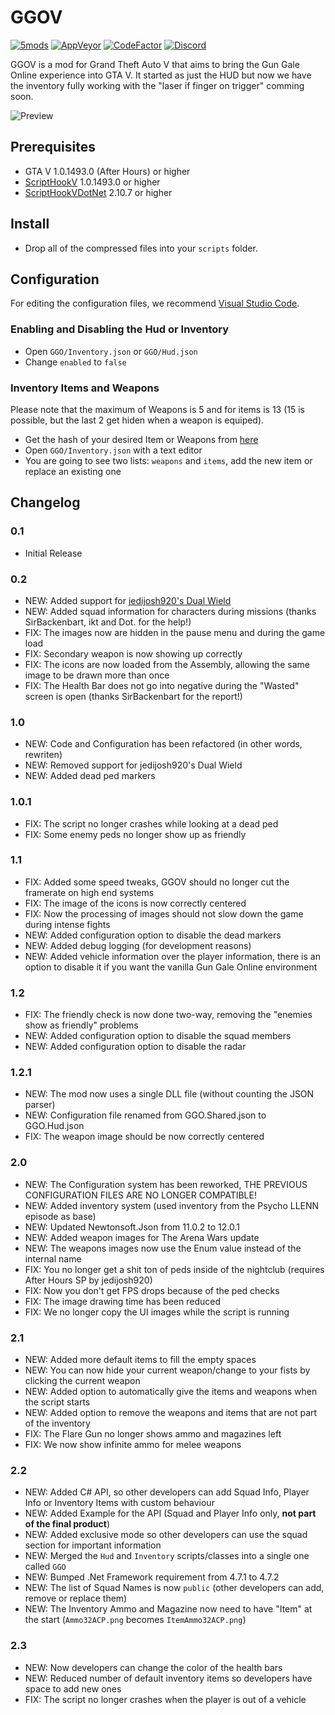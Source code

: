 # GGOV

[![5mods](https://img.shields.io/badge/5mods-download-20BA4E.svg)](https://www.gta5-mods.com/scripts/ggo)
[![AppVeyor](https://img.shields.io/appveyor/ci/justalemon/ggov.svg?label=appveyor)](https://ci.appveyor.com/project/justalemon/ggov)
[![CodeFactor](https://www.codefactor.io/repository/github/justalemon/ggov/badge)](https://www.codefactor.io/repository/github/justalemon/ggov)
[![Discord](https://img.shields.io/badge/discord-join-7289DA.svg)](https://discord.gg/Cf6sspj)

GGOV is a mod for Grand Theft Auto V that aims to bring the Gun Gale Online experience into GTA V. It started as just the HUD but now we have the inventory fully working with the "laser if finger on trigger" comming soon.

![Preview](https://raw.githubusercontent.com/justalemon/GGOV/master/preview.png)

## Prerequisites

* GTA V 1.0.1493.0 (After Hours) or higher
* [ScriptHookV](http://www.dev-c.com/gtav/scripthookv/) 1.0.1493.0 or higher
* [ScriptHookVDotNet](https://github.com/crosire/scripthookvdotnet/releases) 2.10.7 or higher

## Install

* Drop all of the compressed files into your `scripts` folder.

## Configuration

For editing the configuration files, we recommend [Visual Studio Code](https://code.visualstudio.com).

### Enabling and Disabling the Hud or Inventory

* Open `GGO/Inventory.json` or `GGO/Hud.json`
* Change `enabled` to `false`

### Inventory Items and Weapons

Please note that the maximum of Weapons is 5 and for items is 13 (15 is possible, but the last 2 get hiden when a weapon is equiped).

* Get the hash of your desired Item or Weapons from [here](https://www.justalemon.ml/gtav/weapons/)
* Open `GGO/Inventory.json` with a text editor
* You are going to see two lists: `weapons` and `items`, add the new item or replace an existing one

## Changelog

### 0.1

* Initial Release

### 0.2

* NEW: Added support for [jedijosh920's Dual Wield](https://www.gta5-mods.com/scripts/dual-wield)
* NEW: Added squad information for characters during missions (thanks SirBackenbart, ikt and Dot. for the help!)
* FIX: The images now are hidden in the pause menu and during the game load
* FIX: Secondary weapon is now showing up correctly
* FIX: The icons are now loaded from the Assembly, allowing the same image to be drawn more than once
* FIX: The Health Bar does not go into negative during the "Wasted" screen is open (thanks SirBackenbart for the report!)

### 1.0

* NEW: Code and Configuration has been refactored (in other words, rewriten)
* NEW: Removed support for jedijosh920's Dual Wield
* NEW: Added dead ped markers

### 1.0.1

* FIX: The script no longer crashes while looking at a dead ped
* FIX: Some enemy peds no longer show up as friendly

### 1.1

* FIX: Added some speed tweaks, GGOV should no longer cut the framerate on high end systems
* FIX: The image of the icons is now correctly centered
* FIX: Now the processing of images should not slow down the game during intense fights
* NEW: Added configuration option to disable the dead markers
* NEW: Added debug logging (for development reasons)
* NEW: Added vehicle information over the player information, there is an option to disable it if you want the vanilla Gun Gale Online environment

### 1.2

* FIX: The friendly check is now done two-way, removing the "enemies show as friendly" problems
* NEW: Added configuration option to disable the squad members
* NEW: Added configuration option to disable the radar

### 1.2.1

* NEW: The mod now uses a single DLL file (without counting the JSON parser)
* NEW: Configuration file renamed from GGO.Shared.json to GGO.Hud.json
* FIX: The weapon image should be now correctly centered

### 2.0

* NEW: The Configuration system has been reworked, THE PREVIOUS CONFIGURATION FILES ARE NO LONGER COMPATIBLE!
* NEW: Added inventory system (used inventory from the Psycho LLENN episode as base)
* NEW: Updated Newtonsoft.Json from 11.0.2 to 12.0.1
* NEW: Added weapon images for The Arena Wars update
* NEW: The weapons images now use the Enum value instead of the internal name
* FIX: You no longer get a shit ton of peds inside of the nightclub (requires After Hours SP by jedijosh920)
* FIX: Now you don't get FPS drops because of the ped checks
* FIX: The image drawing time has been reduced
* FIX: We no longer copy the UI images while the script is running

### 2.1

* NEW: Added more default items to fill the empty spaces
* NEW: You can now hide your current weapon/change to your fists by clicking the current weapon
* NEW: Added option to automatically give the items and weapons when the script starts
* NEW: Added option to remove the weapons and items that are not part of the inventory
* FIX: The Flare Gun no longer shows ammo and magazines left
* FIX: We now show infinite ammo for melee weapons

### 2.2

* NEW: Added C# API, so other developers can add Squad Info, Player Info or Inventory Items with custom behaviour
* NEW: Added Example for the API (Squad and Player Info only, **not part of the final product**)
* NEW: Added exclusive mode so other developers can use the squad section for important information
* NEW: Merged the `Hud` and `Inventory` scripts/classes into a single one called `GGO`
* NEW: Bumped .Net Framework requirement from 4.7.1 to 4.7.2
* NEW: The list of Squad Names is now `public` (other developers can add, remove or replace them)
* NEW: The Inventory Ammo and Magazine now need to have "Item" at the start (`Ammo32ACP.png` becomes `ItemAmmo32ACP.png`)

### 2.3

* NEW: Now developers can change the color of the health bars
* NEW: Reduced number of default inventory items so developers have space to add new ones
* FIX: The script no longer crashes when the player is out of a vehicle
